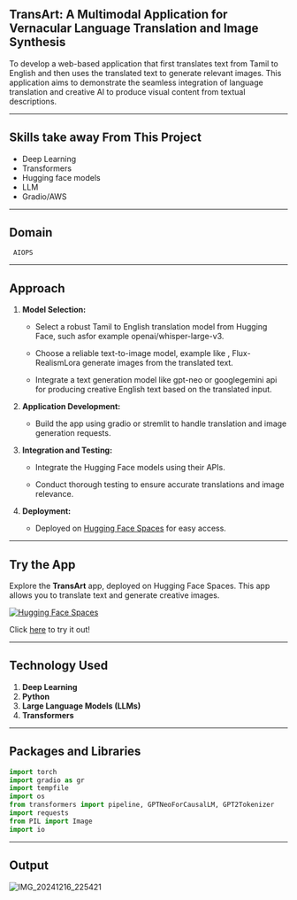 ## TransArt: A Multimodal Application for Vernacular Language Translation and Image Synthesis
To develop a web-based application that first translates text from Tamil to English and then uses the translated text to generate relevant images. This application aims to demonstrate the
seamless integration of language translation and creative AI to produce visual content from
textual descriptions.

---

## Skills take away From This Project
 
   * Deep Learning
   * Transformers
   * Hugging face models
   * LLM
   * Gradio/AWS

---

## Domain

     AIOPS

---
    
## Approach

1. **Model Selection:**

     *  Select a robust Tamil to English translation model from Hugging Face,
   such asfor example openai/whisper-large-v3.

     *  Choose a reliable text-to-image model, example like , Flux-RealismLora
   generate images from the translated text.

     *  Integrate a text generation model like  gpt-neo or googlegemini api for
   producing creative English text based on the translated input.

2. **Application Development:**
    
     *  Build the app using gradio or stremlit to handle translation and image generation requests.

3. **Integration and Testing:**
 
     *  Integrate the Hugging Face models using their APIs.

     *  Conduct thorough testing to ensure accurate translations and image relevance.

4. **Deployment:**
 
     *  Deployed on [Hugging Face Spaces](https://huggingface.co/spaces/Nanthu22/TransArt) for easy access.

---

## Try the App

Explore the **TransArt** app, deployed on Hugging Face Spaces. This app allows you to translate text and generate creative images.

[![Hugging Face Spaces](https://img.shields.io/badge/🤗-Hugging%20Face-orange)](https://huggingface.co/spaces/Nanthu22/TransArt)

Click  [here](https://huggingface.co/spaces/Nanthu22/TransArt) to try it out!


---

## Technology Used
1. **Deep Learning**
2. **Python**
3. **Large Language Models (LLMs)**
4. **Transformers**

---

## Packages and Libraries
```python
import torch
import gradio as gr
import tempfile
import os
from transformers import pipeline, GPTNeoForCausalLM, GPT2Tokenizer
import requests
from PIL import Image
import io
```

---


## Output
 ![IMG_20241216_225421](https://github.com/user-attachments/assets/d3af2480-0a54-41db-a017-54cecc8a9caf)






